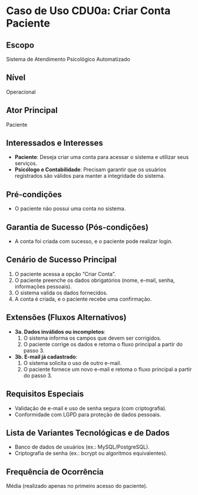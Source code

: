 # Caso de Uso CDU0a: Criar Conta Paciente

## Escopo
Sistema de Atendimento Psicológico Automatizado

## Nível
Operacional

## Ator Principal
Paciente

## Interessados e Interesses
- **Paciente**: Deseja criar uma conta para acessar o sistema e utilizar seus serviços.
- **Psicólogo e Contabilidade**: Precisam garantir que os usuários registrados são válidos para manter a integridade do sistema.

## Pré-condições
- O paciente não possui uma conta no sistema.

## Garantia de Sucesso (Pós-condições)
- A conta foi criada com sucesso, e o paciente pode realizar login.

## Cenário de Sucesso Principal
1. O paciente acessa a opção “Criar Conta”.
2. O paciente preenche os dados obrigatórios (nome, e-mail, senha, informações pessoais).
3. O sistema valida os dados fornecidos.
4. A conta é criada, e o paciente recebe uma confirmação.

## Extensões (Fluxos Alternativos)
- **3a. Dados inválidos ou incompletos**:
  1. O sistema informa os campos que devem ser corrigidos.
  2. O paciente corrige os dados e retoma o fluxo principal a partir do passo 3.
- **3b. E-mail já cadastrado**:
  1. O sistema solicita o uso de outro e-mail.
  2. O paciente fornece um novo e-mail e retoma o fluxo principal a partir do passo 3.

## Requisitos Especiais
- Validação de e-mail e uso de senha segura (com criptografia).
- Conformidade com LGPD para proteção de dados pessoais.

## Lista de Variantes Tecnológicas e de Dados
- Banco de dados de usuários (ex.: MySQL/PostgreSQL).
- Criptografia de senha (ex.: bcrypt ou algoritmos equivalentes).

## Frequência de Ocorrência
Média (realizado apenas no primeiro acesso do paciente).